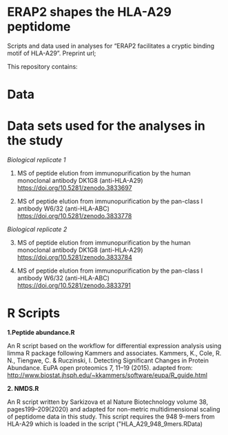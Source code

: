 # ERAP2 shapes the HLA-A29 peptidome
Scripts and data used in analyses for “ERAP2 facilitates a cryptic binding motif of  HLA-A29”. Preprint url;

This repository contains:

# Data

# Data sets used for the analyses in the study

*Biological replicate 1*

1. MS of peptide elution from immunopurification by the human monoclonal antibody DK1G8 (anti-HLA-A29)
https://doi.org/10.5281/zenodo.3833697

2. MS of peptide elution from immunopurification by the pan-class I antibody W6/32 (anti-HLA-ABC)
https://doi.org/10.5281/zenodo.3833778

*Biological replicate 2*

3. MS of peptide elution from immunopurification by the human monoclonal antibody DK1G8 (anti-HLA-A29)
https://doi.org/10.5281/zenodo.3833784

4. MS of peptide elution from immunopurification by the pan-class I antibody W6/32 (anti-HLA-ABC)
https://doi.org/10.5281/zenodo.3833791

# R Scripts

**1.Peptide abundance.R**

An R script based on the workflow for differential expression analysis using limma R package following Kammers and associates. Kammers, K., Cole, R. N., Tiengwe, C. & Ruczinski, I. Detecting Significant Changes in Protein Abundance. EuPA open proteomics 7, 11–19 (2015). 
adapted from: http://www.biostat.jhsph.edu/~kkammers/software/eupa/R_guide.html


**2. NMDS.R**

An R script written by Sarkizova et al Nature Biotechnology volume 38, pages199–209(2020) and adapted for non-metric multidimensional scaling of peptidome data in this study. This script requires the 948 9-mers from HLA-A29 which is loaded in the script ("HLA_A29_948_9mers.RData)


